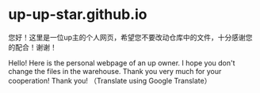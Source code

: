 # up-up-star.github.io
您好！这里是一位up主的个人网页，希望您不要改动仓库中的文件，十分感谢您的配合！谢谢！

Hello! Here is the personal webpage of an up owner. I hope you don't change the files in the warehouse. Thank you very much for your cooperation! Thank you!
（Translate using Google Translate）
